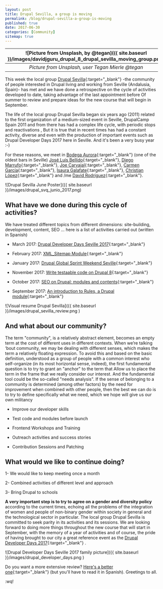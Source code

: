 ```yaml
---
layout: post
title: Drupal Sevilla, a group is moving
permalink: /blog/drupal-sevilla-a-group-is-moving
published: true
date: 2017-06-30
categories: [Community]
sitemap: true
---
```

| ![Picture from Unsplash, by @tegan]({{ site.baseurl }}/images/davidjguru_drupal_8_drupal_sevilla_moving_group.png) |
|:--:|
| *Picture from Unsplash, user Tegan Mierle @tegan* |


This week the local group [Drupal Sevilla](https://groups.drupal.org/sevilla){:target="_blank"} -the community of people interested in Drupal living and working from Seville (Andalusia, Spain)- has met and we have done a retrospective on the cycle of activities developed to date, taking advantage of the last appointment before Of summer to review and prepare ideas for the new course that will begin in September.
 <!--more-->

The life of the local group Drupal Sevilla began six years ago (2011) related to the first organization of a medium-sized event in Seville, DrupalCamp Spain 2011 and from there has had a complex life cycle, with periodic stops and reactivations , But it is true that in recent times has had a constant activity, diverse and even with the production of important events such as Drupal Developer Days 2017 here in Seville. And it's been a very busy year :-)

For these reasons, we meet in [Bodega Aurora](https://www.facebook.com/bodegaaurorasevilla/){:target="_blank"} (one of the oldest bars in Seville) [José Luis Bellido](https://twitter.com/jose_lakatos){:target="_blank"}, [Diego Marrufo](https://twitter.com/Dimaro_){:target="_blank"}, [Joe Carvajal](https://twitter.com/raistlinjoe){:target="_blank"}, [Carmen García](https://twitter.com/mcgarcia_wq){:target="_blank"}, [Isaura Galafate](https://twitter.com/Isaurich){:target="_blank"}, [Christian López](https://twitter.com/penyaskito){:target="_blank"} and /me [David Rodríguez](https://twitter.com/davidjguru){:target="_blank"}.

![Drupal Sevilla June Poster]({{ site.baseurl }}/images/drupal_svq_junio_2017.png)

## What have we done during this cycle of activities?

We have treated different topics from different dimensions: site-building, development, content, SEO ... here is a list of activities carried out (written in Spanish)

* March 2017: [Drupal Developer Days Seville 2017](https://seville2017.drupaldays.org/){:target="_blank"}

* February 2017: [XML_Sitemap Module](https://groups.drupal.org/node/516139){:target="_blank"}

* January 2017: [Drupal Global Sprint Weekend Seville](https://groups.drupal.org/node/515870){:target="_blank"}

* November  2017: [Write testaable code on Drupal 8](https://groups.drupal.org/node/515218){:target="_blank"}

* October 2017: [SEO on Drupal: modules and contents](https://groups.drupal.org/node/514669){:target="_blank"}

* September 2017: [An introduction to Rules, a Drupal module](https://groups.drupal.org/node/513637){:target="_blank"}


![Visual resume Drupal Sevilla]({{ site.baseurl }}/images/drupal_sevilla_review.png )


## And what about our community?

The term "community", is a relatively abstract element, becomes an empty term at the cost of different uses in different contexts. When we’re talking ‘bout community, we may be dealing with different senses, which makes the term a relatively floating expression. To avoid this and based on the basic definition, understood as a group of people with a common interest who self-organize (in its most horizontal sense, indeed), the first fundamental question is to try to grant an "anchor" to the term that Allow us to place the term in the frame that we really consider our interest. And the fundamental tool could be the so-called "needs analysis". If the sense of belonging to a community is determined (among other factors) by the need for improvement when combined with other people, then the best we can do is to try to define specifically what we need, which we hope will give us our own militancy

* Improve our developer skills

* Test code and modules before launch

* Frontend Workshops and Training

* Outreach activities and success stories

* Contribution Sessions and Patching


## What would we like to continue doing?

1- We would like to keep meeting once a month

2- Combined activities of different level and approach

3- Bring Drupal to schools

**A very important step is to try to agree on a gender and diversity policy** according to the current times, echoing all the problems of the integration of women and people of non-binary gender within society in general and the technological sector in particular. The local group Drupal Sevilla is committed to seek parity in its activities and its sessions.
We are looking forward to doing more things throughout the new course that will start in September, with the memory of a year of activities and of course, the pride of having brought to our city a great reference event as the [Drupal Developer Days 2017](https://www.flickr.com/groups/drupaldevdays2017/){:target="_blank"} .

![Drupal Developer Days Seville 2017 family picture]({{ site.baseurl }}/images/drupal_developer_days.png )

Do you want a more extensive review? [Here's a better one](https://groups.drupal.org/node/517058){:target="_blank"}
(but you'll have to read it in Spanish). Greetings to all.

:wq!
